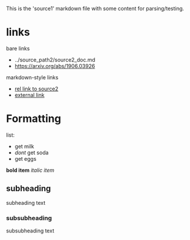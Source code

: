 This is the 'source1' markdown file with some content for parsing/testing.

# links
bare links
- ../source_path2/source2_doc.md
- https://arxiv.org/abs/1906.03926

markdown-style links
- [rel link to source2](../source_path2/source2_doc.md)
- [external link](https://arxiv.org/abs/1906.03926)

# Formatting

list:
- get milk
- *dont* get soda
- get eggs

**bold item**
*italic item*

## subheading
subheading text
### subsubheading
subsubheading text
